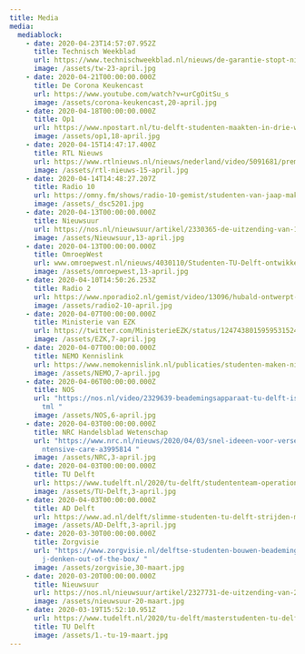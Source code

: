 ```yaml
---
title: Media
media:
  mediablock:
    - date: 2020-04-23T14:57:07.952Z
      title: Technisch Weekblad
      url: https://www.technischweekblad.nl/nieuws/de-garantie-stopt-niet-bij-de-deur
      image: /assets/tw-23-april.jpg
    - date: 2020-04-21T00:00:00.000Z
      title: De Corona Keukencast
      url: https://www.youtube.com/watch?v=urCgOitSu_s
      image: /assets/corona-keukencast,20-april.jpg
    - date: 2020-04-18T00:00:00.000Z
      title: Op1
      url: https://www.npostart.nl/tu-delft-studenten-maakten-in-drie-weken-beademingsapparaat-voor-intensive-care/17-04-2020/POMS_BV_16087788
      image: /assets/op1,18-april.jpg
    - date: 2020-04-15T14:47:17.400Z
      title: RTL Nieuws
      url: https://www.rtlnieuws.nl/nieuws/nederland/video/5091681/premier-mark-rutte-neemt-kijkje-bij-nieuw-beademingsapparaat-van-tu
      image: /assets/rtl-nieuws-15-april.jpg
    - date: 2020-04-14T14:48:27.207Z
      title: Radio 10
      url: https://omny.fm/shows/radio-10-gemist/studenten-van-jaap-maken-in-3-weken-beademingsappa
      image: /assets/_dsc5201.jpg
    - date: 2020-04-13T00:00:00.000Z
      title: Nieuwsuur
      url: https://nos.nl/nieuwsuur/artikel/2330365-de-uitzending-van-13-april-hoe-kunnen-scholen-weer-open-beademingsapparaat-van-eigen-bodem-voorbereiden-op-economie-op-1-5-meter.html
      image: /assets/Nieuwsuur,13-april.jpg
    - date: 2020-04-13T00:00:00.000Z
      title: OmroepWest
      url: www.omroepwest.nl/nieuws/4030110/Studenten-TU-Delft-ontwikkelen-simpel-beademingsapparaat
      image: /assets/omroepwest,13-april.jpg
    - date: 2020-04-10T14:50:26.253Z
      title: Radio 2
      url: https://www.nporadio2.nl/gemist/video/13096/hubald-ontwerpt-met-medestudenten-beademingsapparaat-voor-coronapatienten
      image: /assets/radio2-10-april.jpg
    - date: 2020-04-07T00:00:00.000Z
      title: Ministerie van EZK
      url: https://twitter.com/MinisterieEZK/status/1247438015959531524?s=20
      image: /assets/EZK,7-april.jpg
    - date: 2020-04-07T00:00:00.000Z
      title: NEMO Kennislink
      url: https://www.nemokennislink.nl/publicaties/studenten-maken-nieuw-beademingsapparaat/
      image: /assets/NEMO,7-april.jpg
    - date: 2020-04-06T00:00:00.000Z
      title: NOS
      url: "https://nos.nl/video/2329639-beademingsapparaat-tu-delft-is-bijna-klaar.h\
        tml "
      image: /assets/NOS,6-april.jpg
    - date: 2020-04-03T00:00:00.000Z
      title: NRC Handelsblad Wetenschap
      url: "https://www.nrc.nl/nieuws/2020/04/03/snel-ideeen-voor-verse-lucht-op-de-i\
        ntensive-care-a3995814 "
      image: /assets/NRC,3-april.jpg
    - date: 2020-04-03T00:00:00.000Z
      title: TU Delft
      url: https://www.tudelft.nl/2020/tu-delft/studententeam-operationair-heeft-werkend-prototype-voor-een-noodbeademingsapparaat/
      image: /assets/TU-Delft,3-april.jpg
    - date: 2020-04-03T00:00:00.000Z
      title: AD Delft
      url: https://www.ad.nl/delft/slimme-studenten-tu-delft-strijden-mee-tegen-corona-snel-nieuwe-beademingsapparatuur-in-de-maak~aaca1d18/
      image: /assets/AD-Delft,3-april.jpg
    - date: 2020-03-30T00:00:00.000Z
      title: Zorgvisie
      url: "https://www.zorgvisie.nl/delftse-studenten-bouwen-beademingsapparatuur-wi\
        j-denken-out-of-the-box/ "
      image: /assets/zorgvisie,30-maart.jpg
    - date: 2020-03-20T00:00:00.000Z
      title: Nieuwsuur
      url: https://nos.nl/nieuwsuur/artikel/2327731-de-uitzending-van-20-maart-risico-s-voor-zorgpersoneel-meer-beademingsapparatuur-corona-aanpak-taiwan.html
      image: /assets/nieuwsuur-20-maart.jpg
    - date: 2020-03-19T15:52:10.951Z
      url: https://www.tudelft.nl/2020/tu-delft/masterstudenten-tu-delft-starten-initiatief-om-beademingsapparatuur-te-ontwikkelen/
      title: TU Delft
      image: /assets/1.-tu-19-maart.jpg
---
```


